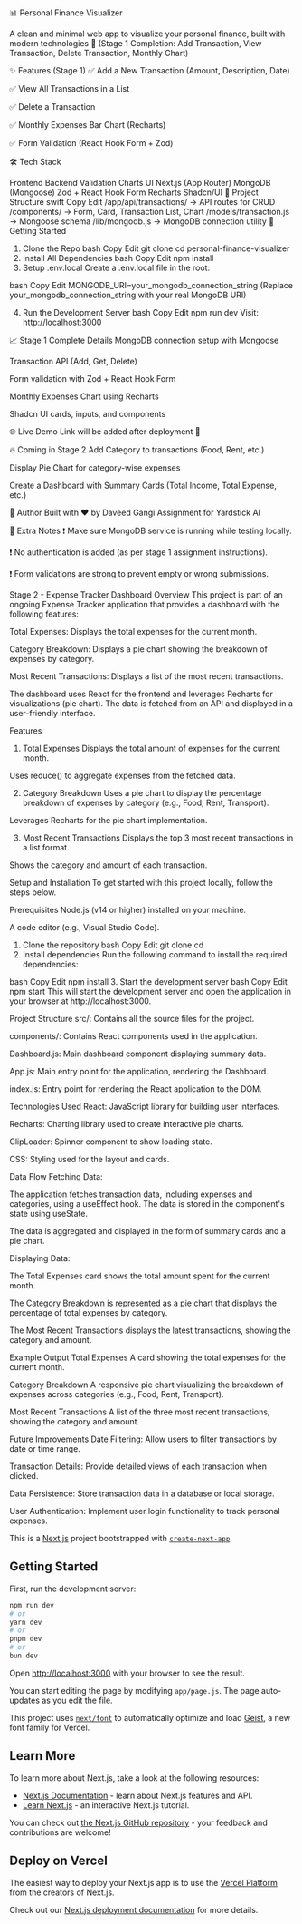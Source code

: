 📊 Personal Finance Visualizer

A clean and minimal web app to visualize your personal finance, built with modern technologies 🚀
(Stage 1 Completion: Add Transaction, View Transaction, Delete Transaction, Monthly Chart)

✨ Features (Stage 1)
✅ Add a New Transaction (Amount, Description, Date)

✅ View All Transactions in a List

✅ Delete a Transaction

✅ Monthly Expenses Bar Chart (Recharts)

✅ Form Validation (React Hook Form + Zod)

🛠 Tech Stack

Frontend	Backend	Validation	Charts	UI
Next.js (App Router)	MongoDB (Mongoose)	Zod + React Hook Form	Recharts	Shadcn/UI
🧩 Project Structure
swift
Copy
Edit
/app/api/transactions/   → API routes for CRUD
/components/             → Form, Card, Transaction List, Chart
/models/transaction.js   → Mongoose schema
/lib/mongodb.js          → MongoDB connection utility
📂 Getting Started
1. Clone the Repo
bash
Copy
Edit
git clone <your-repo-link>
cd personal-finance-visualizer
2. Install All Dependencies
bash
Copy
Edit
npm install
3. Setup .env.local
Create a .env.local file in the root:

bash
Copy
Edit
MONGODB_URI=your_mongodb_connection_string
(Replace your_mongodb_connection_string with your real MongoDB URI)

4. Run the Development Server
bash
Copy
Edit
npm run dev
Visit: http://localhost:3000

📈 Stage 1 Complete Details
MongoDB connection setup with Mongoose

Transaction API (Add, Get, Delete)

Form validation with Zod + React Hook Form

Monthly Expenses Chart using Recharts

Shadcn UI cards, inputs, and components

🌐 Live Demo
Link will be added after deployment 🚀

🔥 Coming in Stage 2
Add Category to transactions (Food, Rent, etc.)

Display Pie Chart for category-wise expenses

Create a Dashboard with Summary Cards (Total Income, Total Expense, etc.)

💬 Author
Built with ❤️ by Daveed Gangi
Assignment for Yardstick AI

📌 Extra Notes
❗ Make sure MongoDB service is running while testing locally.

❗ No authentication is added (as per stage 1 assignment instructions).

❗ Form validations are strong to prevent empty or wrong submissions.







Stage 2 - Expense Tracker Dashboard
Overview
This project is part of an ongoing Expense Tracker application that provides a dashboard with the following features:

Total Expenses: Displays the total expenses for the current month.

Category Breakdown: Displays a pie chart showing the breakdown of expenses by category.

Most Recent Transactions: Displays a list of the most recent transactions.

The dashboard uses React for the frontend and leverages Recharts for visualizations (pie chart). The data is fetched from an API and displayed in a user-friendly interface.

Features
1. Total Expenses
Displays the total amount of expenses for the current month.

Uses reduce() to aggregate expenses from the fetched data.

2. Category Breakdown
Uses a pie chart to display the percentage breakdown of expenses by category (e.g., Food, Rent, Transport).

Leverages Recharts for the pie chart implementation.

3. Most Recent Transactions
Displays the top 3 most recent transactions in a list format.

Shows the category and amount of each transaction.

Setup and Installation
To get started with this project locally, follow the steps below.

Prerequisites
Node.js (v14 or higher) installed on your machine.

A code editor (e.g., Visual Studio Code).

1. Clone the repository
bash
Copy
Edit
git clone <repository-url>
cd <project-folder>
2. Install dependencies
Run the following command to install the required dependencies:

bash
Copy
Edit
npm install
3. Start the development server
bash
Copy
Edit
npm start
This will start the development server and open the application in your browser at http://localhost:3000.

Project Structure
src/: Contains all the source files for the project.

components/: Contains React components used in the application.

Dashboard.js: Main dashboard component displaying summary data.

App.js: Main entry point for the application, rendering the Dashboard.

index.js: Entry point for rendering the React application to the DOM.

Technologies Used
React: JavaScript library for building user interfaces.

Recharts: Charting library used to create interactive pie charts.

ClipLoader: Spinner component to show loading state.

CSS: Styling used for the layout and cards.

Data Flow
Fetching Data:

The application fetches transaction data, including expenses and categories, using a useEffect hook. The data is stored in the component's state using useState.

The data is aggregated and displayed in the form of summary cards and a pie chart.

Displaying Data:

The Total Expenses card shows the total amount spent for the current month.

The Category Breakdown is represented as a pie chart that displays the percentage of total expenses by category.

The Most Recent Transactions displays the latest transactions, showing the category and amount.

Example Output
Total Expenses
A card showing the total expenses for the current month.

Category Breakdown
A responsive pie chart visualizing the breakdown of expenses across categories (e.g., Food, Rent, Transport).

Most Recent Transactions
A list of the three most recent transactions, showing the category and amount.

Future Improvements
Date Filtering: Allow users to filter transactions by date or time range.

Transaction Details: Provide detailed views of each transaction when clicked.

Data Persistence: Store transaction data in a database or local storage.

User Authentication: Implement user login functionality to track personal expenses.

























































This is a [Next.js](https://nextjs.org) project bootstrapped with [`create-next-app`](https://github.com/vercel/next.js/tree/canary/packages/create-next-app).

## Getting Started

First, run the development server:

```bash
npm run dev
# or
yarn dev
# or
pnpm dev
# or
bun dev
```

Open [http://localhost:3000](http://localhost:3000) with your browser to see the result.

You can start editing the page by modifying `app/page.js`. The page auto-updates as you edit the file.

This project uses [`next/font`](https://nextjs.org/docs/app/building-your-application/optimizing/fonts) to automatically optimize and load [Geist](https://vercel.com/font), a new font family for Vercel.

## Learn More

To learn more about Next.js, take a look at the following resources:

- [Next.js Documentation](https://nextjs.org/docs) - learn about Next.js features and API.
- [Learn Next.js](https://nextjs.org/learn) - an interactive Next.js tutorial.

You can check out [the Next.js GitHub repository](https://github.com/vercel/next.js) - your feedback and contributions are welcome!

## Deploy on Vercel

The easiest way to deploy your Next.js app is to use the [Vercel Platform](https://vercel.com/new?utm_medium=default-template&filter=next.js&utm_source=create-next-app&utm_campaign=create-next-app-readme) from the creators of Next.js.

Check out our [Next.js deployment documentation](https://nextjs.org/docs/app/building-your-application/deploying) for more details.
